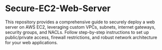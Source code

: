 # Secure-EC2-Web-Server
This repository provides a comprehensive guide to securely deploy a web server on AWS EC2, leveraging custom VPCs, subnets, internet gateways, security groups, and NACLs. Follow step-by-step instructions to set up public/private access, firewall restrictions, and robust network architecture for your web applications.
